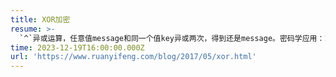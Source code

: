 ```yaml
---
title: XOR加密
resume: >-
  `^`异或运算，任意值message和同一个值key异或两次，得到还是message。密码学应用：1、保证key长度大于message。2、key是一次性的。
time: 2023-12-19T16:00:00.000Z
url: 'https://www.ruanyifeng.com/blog/2017/05/xor.html'
---
```



